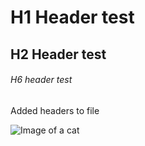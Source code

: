 # H1 Header test
## H2 Header test
###### H6 header test

Added headers to file

![Image of a cat](https://octodex.github.com/images/yaktocat.png)
